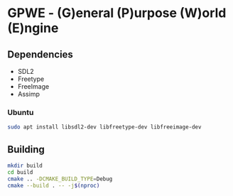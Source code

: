 # GPWE - (G)eneral (P)urpose (W)orld (E)ngine

## Dependencies

- SDL2
- Freetype
- FreeImage
- Assimp

### Ubuntu

```bash
sudo apt install libsdl2-dev libfreetype-dev libfreeimage-dev
```

## Building

```bash
mkdir build
cd build
cmake .. -DCMAKE_BUILD_TYPE=Debug
cmake --build . -- -j$(nproc)
```
